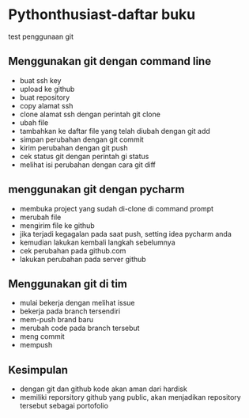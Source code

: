 # Pythonthusiast-daftar buku

test penggunaan git

## Menggunakan git dengan command line
- buat ssh key
- upload ke github
- buat repository
- copy alamat ssh
- clone alamat ssh dengan perintah git clone
- ubah file
- tambahkan ke daftar file yang telah diubah dengan git add
- simpan perubahan dengan git commit
- kirim perubahan dengan git push
- cek status git dengan perintah gi status
- melihat isi perubahan dengan cara git diff

## menggunakan git dengan pycharm
- membuka project yang sudah di-clone di command prompt
- merubah file
- mengirim file ke github
- jika terjadi kegagalan pada saat push, setting idea pycharm anda
- kemudian lakukan kembali langkah sebelumnya
- cek perubahan pada github.com
- lakukan perubahan pada server github

## Menggunakan git di tim
- mulai bekerja dengan melihat issue
- bekerja pada branch tersendiri
- mem-push brand baru
- merubah code pada branch tersebut
- meng commit
- mempush

## Kesimpulan
- dengan git dan github kode akan aman dari hardisk
- memiliki reporsitory github yang public, akan menjadikan repository tersebut sebagai portofolio